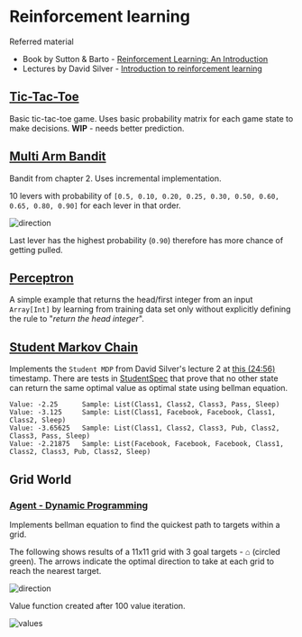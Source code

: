 # Reinforcement learning

Referred material

- Book by Sutton & Barto - [Reinforcement Learning: An Introduction](http://incompleteideas.net/book/the-book-2nd.html)
- Lectures by David Silver - [Introduction to reinforcement learning](https://www.youtube.com/playlist?list=PLqYmG7hTraZDM-OYHWgPebj2MfCFzFObQ) 

## [Tic-Tac-Toe](/src/main/scala/tictactoe/)

Basic tic-tac-toe game. Uses basic probability matrix for each game state to make decisions. **WIP** - needs better prediction.

## [Multi Arm Bandit](/src/main/scala/bandit/Bandit.scala)
Bandit from chapter 2. Uses incremental implementation.

10 levers with probability of `[0.5, 0.10, 0.20, 0.25, 0.30, 0.50, 0.60, 0.65, 0.80, 0.90]` for each lever in that order. 

![direction](doc/img/bandit.png "bandit")

Last lever has the highest probability (`0.90`) therefore has more chance of getting pulled.

## [Perceptron](/src/main/scala/neuron/Perceptron.scala)

A simple example that returns the head/first integer from an input `Array[Int]` by learning from training data set only 
without explicitly defining the rule to "_return the head integer_".   

## [Student Markov Chain](/src/main/scala/lecture/Student.scala)

Implements the `Student MDP` from David Silver's lecture 2 at [this (24:56)](https://youtu.be/lfHX2hHRMVQ?list=PLqYmG7hTraZDM-OYHWgPebj2MfCFzFObQ&t=1496) timestamp.
There are tests in [StudentSpec](/src/test/scala/lecture/StudentSpec.scala) that prove that no other state can 
return the same optimal value as optimal state using bellman equation.  

```console
Value: -2.25      Sample: List(Class1, Class2, Class3, Pass, Sleep)
Value: -3.125     Sample: List(Class1, Facebook, Facebook, Class1, Class2, Sleep)
Value: -3.65625   Sample: List(Class1, Class2, Class3, Pub, Class2, Class3, Pass, Sleep)
Value: -2.21875   Sample: List(Facebook, Facebook, Facebook, Class1, Class2, Class3, Pub, Class2, Sleep)
```

## Grid World

### [Agent - Dynamic Programming](/src/main/scala/grid/AgentDP.scala)

Implements bellman equation to find the quickest path to targets within a grid. 

The following shows results of a 11x11 grid with 3 goal targets - ⌂ (circled green). The arrows indicate the optimal direction 
to take at each grid to reach the nearest target.  

![direction](doc/img/grid_direction.png "direction")

Value function created after 100 value iteration.
 
![values](doc/img/grid_values.png "value function")
